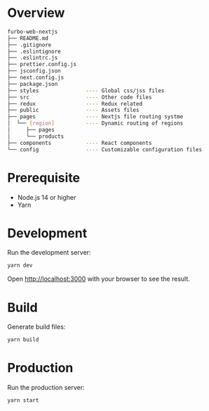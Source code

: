 # Overview

```bash
furbo-web-nextjs
├── README.md
├── .gitignore
├── .eslintignore
├── .eslintrc.js
├── prettier.config.js
├── jsconfig.json
├── next.config.js
├── package.json
├── styles               ---- Global css/jss files
├── src                  ---- Other code files
├── redux                ---- Redux related
├── public               ---- Assets files
├── pages                ---- Nextjs file routing systme
│  └── [region]          ---- Dynamic routing of regions
│     ├── pages
│     └── products
├── components           ---- React components
└── config               ---- Customizable configuration files

```

# Prerequisite

- Node.js 14 or higher
- Yarn

# Development

Run the development server:

```bash
yarn dev
```

Open [http://localhost:3000](http://localhost:3000) with your browser to see the result.

# Build

Generate build files:

```bash
yarn build
```

# Production

Run the production server:

```bash
yarn start
```
